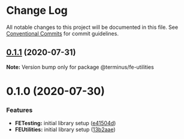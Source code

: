 # Change Log

All notable changes to this project will be documented in this file.
See [Conventional Commits](https://conventionalcommits.org) for commit guidelines.

## [0.1.1](https://github.com/GetTerminus/terminus-oss/compare/@terminus/fe-utilities@0.1.0...@terminus/fe-utilities@0.1.1) (2020-07-31)

**Note:** Version bump only for package @terminus/fe-utilities





# 0.1.0 (2020-07-30)


### Features

* **FETesting:** initial library setup ([e41504d](https://github.com/GetTerminus/terminus-oss/commit/e41504dc62b3af587ac81ac7b2c84ca9557e6151))
* **FEUtilities:** initial library setup ([13b2aae](https://github.com/GetTerminus/terminus-oss/commit/13b2aae14e9a391956cd620632d2773535cd2699))
